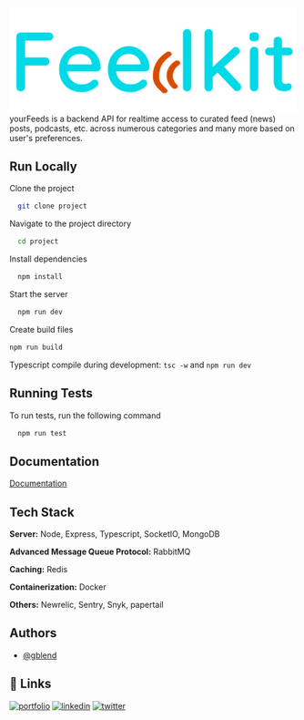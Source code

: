 ![Logo](public/uploads/custom_swagger_logo.png)
yourFeeds is a backend API for realtime access to curated feed (news) posts, podcasts, etc. across numerous categories and many more based on user's preferences.

## Run Locally

Clone the project
```bash
  git clone project
```

Navigate to the project directory
```bash
  cd project
```

Install dependencies
```bash
  npm install
```

Start the server
```bash
  npm run dev
```

Create build files
```bash
npm run build
```

Typescript compile during development:
`tsc -w` and `npm run dev`

## Running Tests
To run tests, run the following command

```bash
  npm run test
```

## Documentation
[Documentation](https://feedkit.herokuapp.com/api-docs/)

## Tech Stack
**Server:** Node, Express, Typescript, SocketIO, MongoDB

**Advanced Message Queue Protocol:** RabbitMQ

**Caching:** Redis

**Containerization:** Docker

**Others:** Newrelic, Sentry, Snyk, papertail

## Authors
- [@gblend](https://www.github.com/gblend)

## 🔗 Links
[![portfolio](https://img.shields.io/badge/my_portfolio-000?style=for-the-badge&logo=ko-fi&logoColor=white)](https://gblend.tech/)
[![linkedin](https://img.shields.io/badge/linkedin-0A66C2?style=for-the-badge&logo=linkedin&logoColor=white)](https://linkedin.com/in/gabriel-ilochi-75a237174/)
[![twitter](https://img.shields.io/badge/twitter-1DA1F2?style=for-the-badge&logo=twitter&logoColor=white)](https://twitter.com/_gblend)
